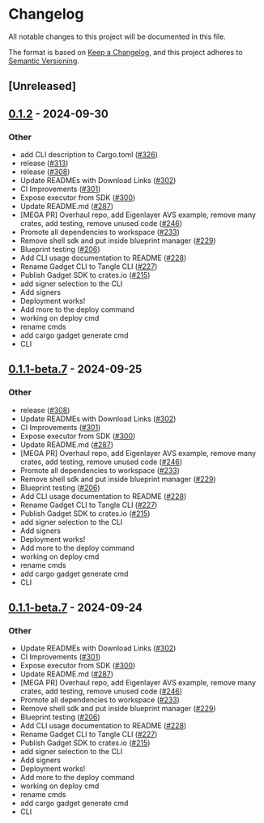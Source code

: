 # Changelog

All notable changes to this project will be documented in this file.

The format is based on [Keep a Changelog](https://keepachangelog.com/en/1.0.0/),
and this project adheres to [Semantic Versioning](https://semver.org/spec/v2.0.0.html).

## [Unreleased]

## [0.1.2](https://github.com/webb-tools/gadget/releases/tag/cargo-tangle-v0.1.2) - 2024-09-30

### Other

- add CLI description to Cargo.toml ([#326](https://github.com/webb-tools/gadget/pull/326))
- release ([#313](https://github.com/webb-tools/gadget/pull/313))
- release ([#308](https://github.com/webb-tools/gadget/pull/308))
- Update READMEs with Download Links ([#302](https://github.com/webb-tools/gadget/pull/302))
- CI Improvements ([#301](https://github.com/webb-tools/gadget/pull/301))
- Expose executor from SDK ([#300](https://github.com/webb-tools/gadget/pull/300))
- Update README.md ([#287](https://github.com/webb-tools/gadget/pull/287))
- [MEGA PR] Overhaul repo, add Eigenlayer AVS example, remove many crates, add testing, remove unused code ([#246](https://github.com/webb-tools/gadget/pull/246))
- Promote all dependencies to workspace ([#233](https://github.com/webb-tools/gadget/pull/233))
- Remove shell sdk and put inside blueprint manager ([#229](https://github.com/webb-tools/gadget/pull/229))
- Blueprint testing ([#206](https://github.com/webb-tools/gadget/pull/206))
- Add CLI usage documentation to README ([#228](https://github.com/webb-tools/gadget/pull/228))
- Rename Gadget CLI to Tangle CLI ([#227](https://github.com/webb-tools/gadget/pull/227))
- Publish Gadget SDK to crates.io ([#215](https://github.com/webb-tools/gadget/pull/215))
- add signer selection to the CLI
- Add signers
- Deployment works!
- Add more to the deploy command
- working on deploy cmd
- rename cmds
- add cargo gadget generate cmd
- CLI

## [0.1.1-beta.7](https://github.com/webb-tools/gadget/releases/tag/cargo-tangle-v0.1.1-beta.7) - 2024-09-25

### Other

- release ([#308](https://github.com/webb-tools/gadget/pull/308))
- Update READMEs with Download Links ([#302](https://github.com/webb-tools/gadget/pull/302))
- CI Improvements ([#301](https://github.com/webb-tools/gadget/pull/301))
- Expose executor from SDK ([#300](https://github.com/webb-tools/gadget/pull/300))
- Update README.md ([#287](https://github.com/webb-tools/gadget/pull/287))
- [MEGA PR] Overhaul repo, add Eigenlayer AVS example, remove many crates, add testing, remove unused code ([#246](https://github.com/webb-tools/gadget/pull/246))
- Promote all dependencies to workspace ([#233](https://github.com/webb-tools/gadget/pull/233))
- Remove shell sdk and put inside blueprint manager ([#229](https://github.com/webb-tools/gadget/pull/229))
- Blueprint testing ([#206](https://github.com/webb-tools/gadget/pull/206))
- Add CLI usage documentation to README ([#228](https://github.com/webb-tools/gadget/pull/228))
- Rename Gadget CLI to Tangle CLI ([#227](https://github.com/webb-tools/gadget/pull/227))
- Publish Gadget SDK to crates.io ([#215](https://github.com/webb-tools/gadget/pull/215))
- add signer selection to the CLI
- Add signers
- Deployment works!
- Add more to the deploy command
- working on deploy cmd
- rename cmds
- add cargo gadget generate cmd
- CLI

## [0.1.1-beta.7](https://github.com/webb-tools/gadget/releases/tag/cargo-tangle-v0.1.1-beta.7) - 2024-09-24

### Other

- Update READMEs with Download Links ([#302](https://github.com/webb-tools/gadget/pull/302))
- CI Improvements ([#301](https://github.com/webb-tools/gadget/pull/301))
- Expose executor from SDK ([#300](https://github.com/webb-tools/gadget/pull/300))
- Update README.md ([#287](https://github.com/webb-tools/gadget/pull/287))
- [MEGA PR] Overhaul repo, add Eigenlayer AVS example, remove many crates, add testing, remove unused code ([#246](https://github.com/webb-tools/gadget/pull/246))
- Promote all dependencies to workspace ([#233](https://github.com/webb-tools/gadget/pull/233))
- Remove shell sdk and put inside blueprint manager ([#229](https://github.com/webb-tools/gadget/pull/229))
- Blueprint testing ([#206](https://github.com/webb-tools/gadget/pull/206))
- Add CLI usage documentation to README ([#228](https://github.com/webb-tools/gadget/pull/228))
- Rename Gadget CLI to Tangle CLI ([#227](https://github.com/webb-tools/gadget/pull/227))
- Publish Gadget SDK to crates.io ([#215](https://github.com/webb-tools/gadget/pull/215))
- add signer selection to the CLI
- Add signers
- Deployment works!
- Add more to the deploy command
- working on deploy cmd
- rename cmds
- add cargo gadget generate cmd
- CLI
